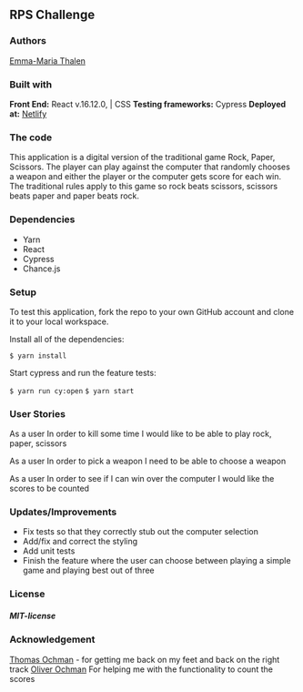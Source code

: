 ## RPS Challenge

### Authors
[Emma-Maria Thalen](https://github.com/emtalen)

### Built with
**Front End:** React v.16.12.0, | CSS 
**Testing frameworks:** Cypress
**Deployed at:** [Netlify](https://scissorsrockpapergame.netlify.com/)

### The code
This application is a digital version of the traditional game Rock, Paper, Scissors. The player can play against the computer that randomly chooses a weapon and either the player or the computer gets score for each win. 
The traditional rules apply to this game so rock beats scissors, scissors beats paper and paper beats rock. 

### Dependencies
- Yarn
- React
- Cypress
- Chance.js

### Setup
To test this application, fork the repo to your own GitHub account and clone it to your local workspace.

Install all of the dependencies:

``` $ yarn install ```

Start cypress and run the feature tests:

``` $ yarn run cy:open ```
``` $ yarn start ```

### User Stories
As a user
In order to kill some time
I would like to be able to play rock, paper, scissors

As a user
In order to pick a weapon
I need to be able to choose a weapon 

As a user
In order to see if I can win over the computer
I would like the scores to be counted

### Updates/Improvements
- Fix tests so that they correctly stub out the computer selection
- Add/fix and correct the styling
- Add unit tests 
- Finish the feature where the user can choose between playing a simple game and playing best out of three

### License
##### MIT-license

### Acknowledgement

[Thomas Ochman](https://github.com/tochman/) - for getting me back on my feet and back on the right track
[Oliver Ochman](https://github.com/oliverochman/) For helping me with the functionality to count the scores